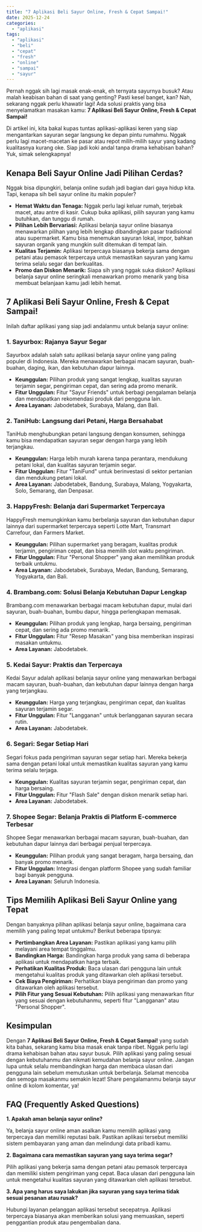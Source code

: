 ```yaml
---
title: "7 Aplikasi Beli Sayur Online, Fresh & Cepat Sampai!"
date: 2025-12-24
categories: 
  - "aplikasi"
tags: 
  - "aplikasi"
  - "beli"
  - "cepat"
  - "fresh"
  - "online"
  - "sampai"
  - "sayur"
---
```


Pernah nggak sih lagi masak enak-enak, eh ternyata sayurnya busuk? Atau malah keabisan bahan di saat yang genting? Pasti kesel banget, kan? Nah, sekarang nggak perlu khawatir lagi! Ada solusi praktis yang bisa menyelamatkan masakan kamu: **7 Aplikasi Beli Sayur Online, Fresh & Cepat Sampai!**

Di artikel ini, kita bakal kupas tuntas aplikasi-aplikasi keren yang siap mengantarkan sayuran segar langsung ke depan pintu rumahmu. Nggak perlu lagi macet-macetan ke pasar atau repot milih-milih sayur yang kadang kualitasnya kurang oke. Siap jadi koki andal tanpa drama kehabisan bahan? Yuk, simak selengkapnya!

## Kenapa Beli Sayur Online Jadi Pilihan Cerdas?

Nggak bisa dipungkiri, belanja online sudah jadi bagian dari gaya hidup kita. Tapi, kenapa sih beli sayur online itu makin populer?

- **Hemat Waktu dan Tenaga:** Nggak perlu lagi keluar rumah, terjebak macet, atau antre di kasir. Cukup buka aplikasi, pilih sayuran yang kamu butuhkan, dan tunggu di rumah.
- **Pilihan Lebih Bervariasi:** Aplikasi belanja sayur online biasanya menawarkan pilihan yang lebih lengkap dibandingkan pasar tradisional atau supermarket. Kamu bisa menemukan sayuran lokal, impor, bahkan sayuran organik yang mungkin sulit ditemukan di tempat lain.
- **Kualitas Terjamin:** Aplikasi terpercaya biasanya bekerja sama dengan petani atau pemasok terpercaya untuk memastikan sayuran yang kamu terima selalu segar dan berkualitas.
- **Promo dan Diskon Menarik:** Siapa sih yang nggak suka diskon? Aplikasi belanja sayur online seringkali menawarkan promo menarik yang bisa membuat belanjaan kamu jadi lebih hemat.

## 7 Aplikasi Beli Sayur Online, Fresh & Cepat Sampai!

Inilah daftar aplikasi yang siap jadi andalanmu untuk belanja sayur online:

### 1\. Sayurbox: Rajanya Sayur Segar

Sayurbox adalah salah satu aplikasi belanja sayur online yang paling populer di Indonesia. Mereka menawarkan berbagai macam sayuran, buah-buahan, daging, ikan, dan kebutuhan dapur lainnya.

- **Keunggulan:** Pilihan produk yang sangat lengkap, kualitas sayuran terjamin segar, pengiriman cepat, dan sering ada promo menarik.
- **Fitur Unggulan:** Fitur "Sayur Friends" untuk berbagi pengalaman belanja dan mendapatkan rekomendasi produk dari pengguna lain.
- **Area Layanan:** Jabodetabek, Surabaya, Malang, dan Bali.

### 2\. TaniHub: Langsung dari Petani, Harga Bersahabat

TaniHub menghubungkan petani langsung dengan konsumen, sehingga kamu bisa mendapatkan sayuran segar dengan harga yang lebih terjangkau.

- **Keunggulan:** Harga lebih murah karena tanpa perantara, mendukung petani lokal, dan kualitas sayuran terjamin segar.
- **Fitur Unggulan:** Fitur "TaniFund" untuk berinvestasi di sektor pertanian dan mendukung petani lokal.
- **Area Layanan:** Jabodetabek, Bandung, Surabaya, Malang, Yogyakarta, Solo, Semarang, dan Denpasar.

### 3\. HappyFresh: Belanja dari Supermarket Terpercaya

HappyFresh memungkinkan kamu berbelanja sayuran dan kebutuhan dapur lainnya dari supermarket terpercaya seperti Lotte Mart, Transmart Carrefour, dan Farmers Market.

- **Keunggulan:** Pilihan supermarket yang beragam, kualitas produk terjamin, pengiriman cepat, dan bisa memilih slot waktu pengiriman.
- **Fitur Unggulan:** Fitur "Personal Shopper" yang akan memilihkan produk terbaik untukmu.
- **Area Layanan:** Jabodetabek, Surabaya, Medan, Bandung, Semarang, Yogyakarta, dan Bali.

### 4\. Brambang.com: Solusi Belanja Kebutuhan Dapur Lengkap

Brambang.com menawarkan berbagai macam kebutuhan dapur, mulai dari sayuran, buah-buahan, bumbu dapur, hingga perlengkapan memasak.

- **Keunggulan:** Pilihan produk yang lengkap, harga bersaing, pengiriman cepat, dan sering ada promo menarik.
- **Fitur Unggulan:** Fitur "Resep Masakan" yang bisa memberikan inspirasi masakan untukmu.
- **Area Layanan:** Jabodetabek.

### 5\. Kedai Sayur: Praktis dan Terpercaya

Kedai Sayur adalah aplikasi belanja sayur online yang menawarkan berbagai macam sayuran, buah-buahan, dan kebutuhan dapur lainnya dengan harga yang terjangkau.

- **Keunggulan:** Harga yang terjangkau, pengiriman cepat, dan kualitas sayuran terjamin segar.
- **Fitur Unggulan:** Fitur "Langganan" untuk berlangganan sayuran secara rutin.
- **Area Layanan:** Jabodetabek.

### 6\. Segari: Segar Setiap Hari

Segari fokus pada pengiriman sayuran segar setiap hari. Mereka bekerja sama dengan petani lokal untuk memastikan kualitas sayuran yang kamu terima selalu terjaga.

- **Keunggulan:** Kualitas sayuran terjamin segar, pengiriman cepat, dan harga bersaing.
- **Fitur Unggulan:** Fitur "Flash Sale" dengan diskon menarik setiap hari.
- **Area Layanan:** Jabodetabek.

### 7\. Shopee Segar: Belanja Praktis di Platform E-commerce Terbesar

Shopee Segar menawarkan berbagai macam sayuran, buah-buahan, dan kebutuhan dapur lainnya dari berbagai penjual terpercaya.

- **Keunggulan:** Pilihan produk yang sangat beragam, harga bersaing, dan banyak promo menarik.
- **Fitur Unggulan:** Integrasi dengan platform Shopee yang sudah familiar bagi banyak pengguna.
- **Area Layanan:** Seluruh Indonesia.

## Tips Memilih Aplikasi Beli Sayur Online yang Tepat

Dengan banyaknya pilihan aplikasi belanja sayur online, bagaimana cara memilih yang paling tepat untukmu? Berikut beberapa tipsnya:

- **Pertimbangkan Area Layanan:** Pastikan aplikasi yang kamu pilih melayani area tempat tinggalmu.
- **Bandingkan Harga:** Bandingkan harga produk yang sama di beberapa aplikasi untuk mendapatkan harga terbaik.
- **Perhatikan Kualitas Produk:** Baca ulasan dari pengguna lain untuk mengetahui kualitas produk yang ditawarkan oleh aplikasi tersebut.
- **Cek Biaya Pengiriman:** Perhatikan biaya pengiriman dan promo yang ditawarkan oleh aplikasi tersebut.
- **Pilih Fitur yang Sesuai Kebutuhan:** Pilih aplikasi yang menawarkan fitur yang sesuai dengan kebutuhanmu, seperti fitur "Langganan" atau "Personal Shopper".

## Kesimpulan

Dengan **7 Aplikasi Beli Sayur Online, Fresh & Cepat Sampai!** yang sudah kita bahas, sekarang kamu bisa masak enak tanpa ribet. Nggak perlu lagi drama kehabisan bahan atau sayur busuk. Pilih aplikasi yang paling sesuai dengan kebutuhanmu dan nikmati kemudahan belanja sayur online. Jangan lupa untuk selalu membandingkan harga dan membaca ulasan dari pengguna lain sebelum memutuskan untuk berbelanja. Selamat mencoba dan semoga masakanmu semakin lezat! Share pengalamanmu belanja sayur online di kolom komentar, ya!

## FAQ (Frequently Asked Questions)

**1\. Apakah aman belanja sayur online?**

Ya, belanja sayur online aman asalkan kamu memilih aplikasi yang terpercaya dan memiliki reputasi baik. Pastikan aplikasi tersebut memiliki sistem pembayaran yang aman dan melindungi data pribadi kamu.

**2\. Bagaimana cara memastikan sayuran yang saya terima segar?**

Pilih aplikasi yang bekerja sama dengan petani atau pemasok terpercaya dan memiliki sistem pengiriman yang cepat. Baca ulasan dari pengguna lain untuk mengetahui kualitas sayuran yang ditawarkan oleh aplikasi tersebut.

**3\. Apa yang harus saya lakukan jika sayuran yang saya terima tidak sesuai pesanan atau rusak?**

Hubungi layanan pelanggan aplikasi tersebut secepatnya. Aplikasi terpercaya biasanya akan memberikan solusi yang memuaskan, seperti penggantian produk atau pengembalian dana.
